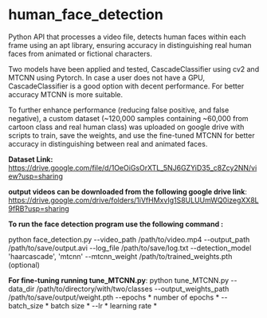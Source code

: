 # human_face_detection
Python API that processes a video file, detects human faces within each frame using an apt library, ensuring accuracy in distinguishing real human faces from animated or fictional characters.

Two models have been applied and tested, CascadeClassifier using cv2 and MTCNN using Pytorch. In case a user does not have a GPU, CascadeClassifier is a good option with decent performance. For better accuracy MTCNN is more suitable. 

To further enhance performance (reducing false positive, and false negative), a custom dataset (~120,000 samples containing ~60,000 from cartoon class and real human class) was uploaded on google drive with scripts to train, save the weights, and use the fine-tuned MTCNN for better accuracy in distinguishing between real and animated faces.

**Dataset Link:**
https://drive.google.com/file/d/1OeOiGsOrXTL_5NJ6GZYiD35_c8Zcy2NN/view?usp=sharing

**output videos can be downloaded from the following google drive link**: https://drive.google.com/drive/folders/1iVfHMxvIg1S8ULUUmWQ0izegXX8L9fRB?usp=sharing


****To run the face detection program use the following command :****

python face_detection.py --video_path /path/to/video.mp4 --output_path /path/to/save/output.avi --log_file /path/to/save/log.txt --detection_model 'haarcascade', 'mtcnn' --mtcnn_weight /path/to/trained_weights.pth (optional)

**For fine-tuning running tune_MTCNN.py**:
python tune_MTCNN.py --data_dir /path/to/directory/with/two/classes --output_weights_path /path/to/save/output/weight.pth --epochs * number of epochs * --batch_size * batch size *  --lr * learning rate *
